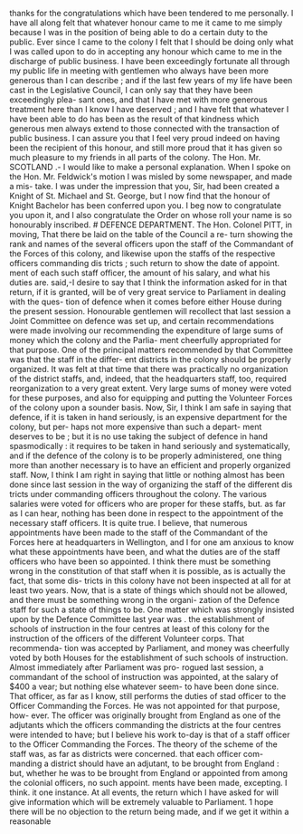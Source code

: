 thanks for the congratulations which have been tendered to me personally. I have all along felt that whatever honour came to me it came to me simply because I was in the position of being able to do a certain duty to the public. Ever since I came to the colony I felt that I should be doing only what I was called upon to do in accepting any honour which came to me in the discharge of public business. I have been exceedingly fortunate all through my public life in meeting with gentlemen who always have been more generous than I can describe ; and if the last few years of my life have been cast in the Legislative Council, I can only say that they have been exceedingly plea- sant ones, and that I have met with more generous treatment here than I know I have deserved ; and I have felt that whatever I have been able to do has been as the result of that kindness which generous men always extend to those connected with the transaction of public business. I can assure you that I feel very proud indeed on having been the recipient of this honour, and still more proud that it has given so much pleasure to my friends in all parts of the colony. The Hon. Mr. SCOTLAND .- I would like to make a personal explanation. When I spoke on the Hon. Mr. Feldwick's motion I was misled by some newspaper, and made a mis- take. I was under the impression that you, Sir, had been created a Knight of St. Michael and St. George, but I now find that the honour of Knight Bachelor has been conferred upon you. I beg now to congratulate you upon it, and I also congratulate the Order on whose roll your name is so honourably inscribed. # DEFENCE DEPARTMENT. The Hon. Colonel PITT, in moving, That there be laid on the table of the Council a re- turn showing the rank and names of the several officers upon the staff of the Commandant of the Forces of this colony, and likewise upon the staffs of the respective officers commanding dis tricts ; such return to show the date of appoint. ment of each such staff officer, the amount of his salary, and what his duties are. said,-I desire to say that I think the information asked for in that return, if it is granted, will be of very great service to Parliament in dealing with the ques- tion of defence when it comes before either House during the present session. Honourable gentlemen will recollect that last session a Joint Committee on defence was set up, and certain recommendations were made involving our recommending the expenditure of large sums of money which the colony and the Parlia- ment cheerfully appropriated for that purpose. One of the principal matters recommended by that Committee was that the staff in the differ- ent districts in the colony should be properly organized. It was felt at that time that there was practically no organization of the district staffs, and, indeed, that the headquarters staff, too, required reorganization to a very great extent. Very large sums of money were voted for these purposes, and also for equipping and putting the Volunteer Forces of the colony upon a sounder basis. Now, Sir, I think I am safe in saying that defence, if it is taken in hand seriously, is an expensive department for the colony, but per- haps not more expensive than such a depart- ment deserves to be ; but it is no use taking the subject of defence in hand spasmodically : it requires to be taken in hand seriously and systematically, and if the defence of the colony is to be properly administered, one thing more than another necessary is to have an efficient and properly organized staff. Now, I think I am right in saying that little or nothing almost has been done since last session in the way of organizing the staff of the different dis tricts under commanding officers throughout the colony. The various salaries were voted for officers who are proper for these staffs, but. as far as I can hear, nothing has been done in respect to the appointment of the necessary staff officers. It is quite true. I believe, that numerous appointments have been made to the staff of the Commandant of the Forces here at headquarters in Wellington, and I for one am anxious to know what these appointments have been, and what the duties are of the staff officers who have been so appointed. I think there must be something wrong in the constitution of that staff when it is possible, as is actually the fact, that some dis- tricts in this colony have not been inspected at all for at least two years. Now, that is a state of things which should not be allowed, and there must be something wrong in the organi- zation of the Defence staff for such a state of things to be. One matter which was strongly insisted upon by the Defence Committee last year was . the establishment of schools of instruction in the four centres at least of this colony for the instruction of the officers of the different Volunteer corps. That recommenda- tion was accepted by Parliament, and money was cheerfully voted by both Houses for the establishment of such schools of instruction. Almost immediately after Parliament was pro- rogued last session, a commandant of the school of instruction was appointed, at the salary of $400 a vear; but nothing else whatever seem- to have been done since. That officer, as far as I know, still performs the duties of stad officer to the Officer Commanding the Forces. He was not appointed for that purpose, how- ever. The officer was originally brought from England as one of the adjutants which the officers commanding the districts at the four centres were intended to have; but I believe his work to-day is that of a staff officer to the Officer Commanding the Forces. The theory of the scheme of the staff was, as far as districts were concerned. that each officer com- manding a district should have an adjutant, to be brought from England : but, whether he was to be brought from England or appointed from among the colonial officers, no such appoint. ments have been made, excepting. I think. it one instance. At all events, the return which I have asked for will give information which will be extremely valuable to Parliament. 1 hope there will be no objection to the return being made, and if we get it within a reasonable 